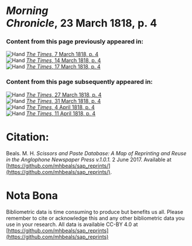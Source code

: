 # *Morning Chronicle*, 23 March 1818, p. 4  
  
### Content from this page previously appeared in:  
![Hand](http://scissorsandpaste.net/wp-content/uploads/2017/06/smallhandpointer.png) [*The Times*, 7 March 1818, p. 4](https://mhbeals.github.io/sap_html/The-Times/The-Times-7-March-1818-p-4)  
![Hand](http://scissorsandpaste.net/wp-content/uploads/2017/06/smallhandpointer.png) [*The Times*, 14 March 1818, p. 4](https://mhbeals.github.io/sap_html/The-Times/The-Times-14-March-1818-p-4)  
![Hand](http://scissorsandpaste.net/wp-content/uploads/2017/06/smallhandpointer.png) [*The Times*, 17 March 1818, p. 4](https://mhbeals.github.io/sap_html/The-Times/The-Times-17-March-1818-p-4)  
  
### Content from this page subsequently appeared in:  
![Hand](http://scissorsandpaste.net/wp-content/uploads/2017/06/smallhandpointer.png) [*The Times*, 27 March 1818, p. 4](https://mhbeals.github.io/sap_html/The-Times/The-Times-27-March-1818-p-4)  
![Hand](http://scissorsandpaste.net/wp-content/uploads/2017/06/smallhandpointer.png) [*The Times*, 31 March 1818, p. 4](https://mhbeals.github.io/sap_html/The-Times/The-Times-31-March-1818-p-4)  
![Hand](http://scissorsandpaste.net/wp-content/uploads/2017/06/smallhandpointer.png) [*The Times*, 4 April 1818, p. 4](https://mhbeals.github.io/sap_html/The-Times/The-Times-4-April-1818-p-4)  
![Hand](http://scissorsandpaste.net/wp-content/uploads/2017/06/smallhandpointer.png) [*The Times*, 11 April 1818, p. 4](https://mhbeals.github.io/sap_html/The-Times/The-Times-11-April-1818-p-4)  


# Citation: 

Beals. M. H. *Scissors and Paste Database: A Map of Reprinting and Reuse in the Anglophone Newspaper Press v.1.0.1.* 2 June 2017. Available at [https://github.com/mhbeals/sap_reprints/](https://github.com/mhbeals/sap_reprints/). 

# Nota Bona

Bibliometric data is time consuming to produce but benefits us all. Please remember to cite or acknowledge this and any other bibliometric data you use in your research. All data is available CC-BY 4.0 at [https://github.com/mhbeals/sap_reprints](https://github.com/mhbeals/sap_reprints)